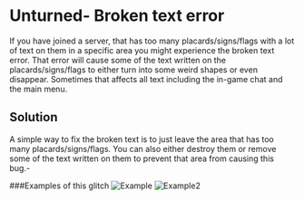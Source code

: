 # Unturned- Broken text error
 If you have joined a server, that has too many placards/signs/flags with a lot of text on them in a specific area you might experience the broken text error. That error will cause some of the text written on the placards/signs/flags to either turn into some weird shapes or even disappear. Sometimes that affects all text including the in-game chat and the main menu.

## Solution
A simple way to fix the broken text is to just leave the area that has too many placards/signs/flags. You can also either destroy them or remove some of the text written on them to prevent that area from causing this bug.- 

###Examples of this glitch
![Example](https://cdn.discordapp.com/attachments/330713386679664646/719602727226834964/text_broken.png "Example in the main menu")
![Example2](https://cdn.discordapp.com/attachments/330713386679664646/719603955554058300/Untitled.png "Example In-game")
